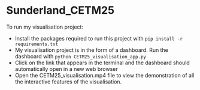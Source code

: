 # Sunderland_CETM25

To run my visualisation project:

- Install the packages required to run this project with `pip install -r requirements.txt`
- My visualisation project is in the form of a dashboard. Run the dashboard with `python CETM25_visualisation_app.py`
- Click on the link that appears in the terminal and the dashboard should automatically open in a new web browser
- Open the CETM25_visualisation.mp4 file to view the demonstration of all the interactive features of the visualisation.   
